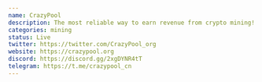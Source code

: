 ```yaml
---
name: CrazyPool
description: The most reliable way to earn revenue from crypto mining!
categories: mining
status: Live
twitter: https://twitter.com/CrazyPool_org
website: https://crazypool.org
discord: https://discord.gg/2xgDYNR4tT
telegram: https://t.me/crazypool_cn
---
```

